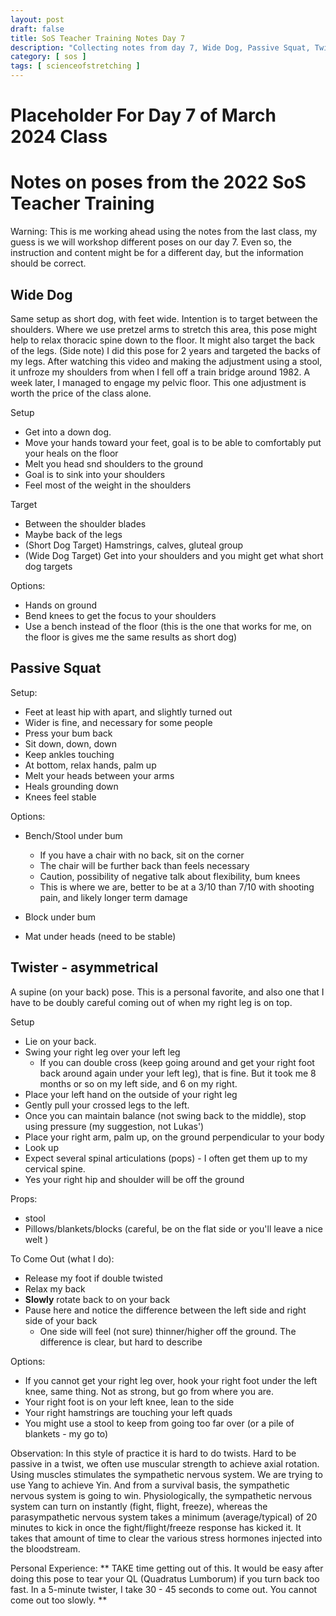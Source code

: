 ```yaml
---
layout: post
draft: false
title: SoS Teacher Training Notes Day 7
description: "Collecting notes from day 7, Wide Dog, Passive Squat, Twister"
category: [ sos ]
tags: [ scienceofstretching ]
---
```


# Placeholder For Day 7 of March 2024 Class

# Notes on poses from the 2022 SoS Teacher Training
Warning: This is me working ahead using the notes from the last class, my guess is we will workshop different poses
on our day 7. Even so, the instruction and content might be for a different day, but the information should be correct.

## Wide Dog
Same setup as short dog, with feet wide. Intention is to target between the shoulders. Where we use pretzel
arms to stretch this area, this pose might help to relax thoracic spine down to the floor. It might also target
the back of the legs. (Side note) I did this pose for 2 years and targeted the backs of my legs. After watching
this video and making the adjustment using a stool, it unfroze my shoulders from when I fell off a train bridge 
around 1982. A week later, I managed to engage my pelvic floor. This one adjustment is worth the price of the class
alone.

Setup
* Get into a down dog.
* Move your hands toward your feet, goal is to be able to comfortably put your heals on the floor
* Melt you head snd shoulders to the ground
* Goal is to sink into your shoulders
* Feel most of the weight in the shoulders

Target
* Between the shoulder blades
* Maybe back of the legs
* (Short Dog Target) Hamstrings, calves, gluteal group
* (Wide Dog Target) Get into your shoulders and you might get what short dog targets

Options:
* Hands on ground
* Bend knees to get the focus to your shoulders
* Use a bench instead of the floor (this is the one that works for me, on the floor is gives me the same results as short dog)

## Passive Squat

Setup:
* Feet at least hip with apart, and slightly turned out
* Wider is fine, and necessary for some people
* Press your bum back
* Sit down, down, down
* Keep ankles touching
* At bottom, relax hands, palm up
* Melt your heads between your arms
* Heals grounding down
* Knees feel stable

Options:
* Bench/Stool under bum
  * If you have a chair with no back, sit on the corner
  * The chair will be further back than feels necessary
  * Caution, possibility of negative talk about flexibility, bum knees
  * This is where we are, better to be at a 3/10 than 7/10 with shooting pain, and likely longer term damage
  
* Block under bum
* Mat under heads (need to be stable)

## Twister - asymmetrical
A supine (on your back) pose. This is a personal favorite, and also one that I have to be doubly careful coming out
of when my right leg is on top.

Setup
* Lie on your back.
* Swing your right leg over your left leg
  * If you can double cross (keep going around and get your right foot back around again under your left leg), that is fine. But it took me 8 months or so on my left side, and 6 on my right.
* Place your left hand on the outside of your right leg
* Gently pull your crossed legs to the left.
* Once you can maintain balance (not swing back to the middle), stop using pressure (my suggestion, not Lukas')
* Place your right arm, palm up, on the ground perpendicular to your body
* Look up
* Expect several spinal articulations (pops) - I often get them up to my cervical spine.
* Yes your right hip and shoulder will be off the ground

Props:
* stool
* Pillows/blankets/blocks (careful, be on the flat side or you'll leave a nice welt )

To Come Out (what I do):
* Release my foot if double twisted
* Relax my back
* **Slowly** rotate back to on your back
* Pause here and notice the difference between the left side and right side of your back
  * One side will feel (not sure) thinner/higher off the ground. The difference is clear, but hard to describe

Options:
* If you cannot get your right leg over, hook your right foot under the left knee, same thing. Not as strong, but go from where you are.
* Your right foot is on your left knee, lean to the side
* Your right hamstrings are touching your left quads
* You might use a stool to keep from going too far over (or a pile of blankets - my go to)

Observation:
In this style of practice it is hard to do twists. Hard to be passive in a twist, we often use
muscular strength to achieve axial rotation. Using muscles stimulates the sympathetic nervous system. We are
trying to use Yang to achieve Yin. And from a survival basis, the sympathetic nervous system is going to win.
Physiologically, the sympathetic nervous system can turn on instantly (fight, flight, freeze), whereas the 
parasympathetic nervous system takes a minimum (average/typical) of 20 minutes to kick in once the fight/flight/freeze
response has kicked it. It takes that amount of time to clear the various stress hormones injected into the bloodstream.

Personal Experience:
** TAKE time getting out of this. It would be easy after doing this pose to tear your QL (Quadratus Lumborum) if you
turn back too fast. In a 5-minute twister, I take 30 - 45 seconds to come out. You cannot come out too slowly. **

